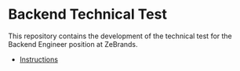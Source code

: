 # Backend Technical Test

This repository contains the development of the technical test for the Backend Engineer position at ZeBrands.  

- [Instructions](./INSTRUCTIONS.md)  

